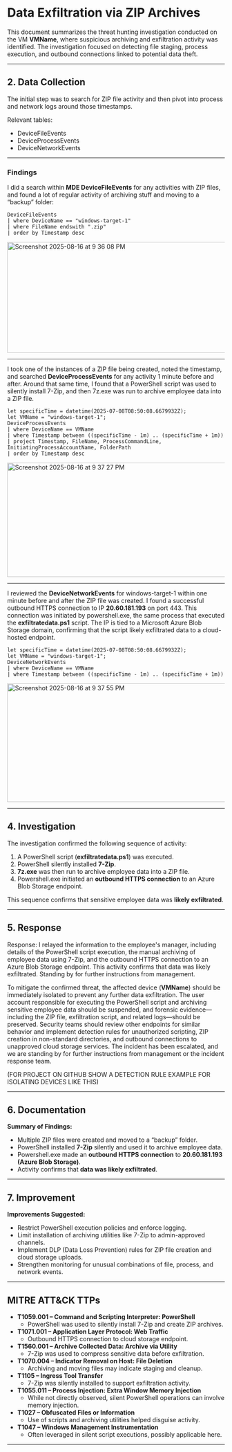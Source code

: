# Data Exfiltration via ZIP Archives

This document summarizes the threat hunting investigation conducted on the VM **VMName**, where suspicious archiving and exfiltration activity was identified. The investigation focused on detecting file staging, process execution, and outbound connections linked to potential data theft.  

---

## 2. Data Collection  

The initial step was to search for ZIP file activity and then pivot into process and network logs around those timestamps.  

Relevant tables:  
- DeviceFileEvents  
- DeviceProcessEvents  
- DeviceNetworkEvents  

---

### Findings  

I did a search within **MDE DeviceFileEvents** for any activities with ZIP files, and found a lot of regular activity of archiving stuff and moving to a “backup” folder:  

```kql
DeviceFileEvents  
| where DeviceName == "windows-target-1"  
| where FileName endswith ".zip"  
| order by Timestamp desc  
```
<img width="712" height="256" alt="Screenshot 2025-08-16 at 9 36 08 PM" src="https://github.com/user-attachments/assets/7713e9d0-eb0b-487c-b819-62a8cfcd947c" />

---

I took one of the instances of a ZIP file being created, noted the timestamp, and searched **DeviceProcessEvents** for any activity 1 minute before and after. Around that same time, I found that a PowerShell script was used to silently install 7-Zip, and then 7z.exe was run to archive employee data into a ZIP file.  
```kql
let specificTime = datetime(2025-07-08T08:50:08.6679932Z);  
let VMName = "windows-target-1";  
DeviceProcessEvents  
| where DeviceName == VMName  
| where Timestamp between ((specificTime - 1m) .. (specificTime + 1m))  
| project Timestamp, FileName, ProcessCommandLine, InitiatingProcessAccountName, FolderPath  
| order by Timestamp desc
```
<img width="712" height="264" alt="Screenshot 2025-08-16 at 9 37 27 PM" src="https://github.com/user-attachments/assets/32fe5a32-890b-456c-a6d2-f31e42b11ed2" />


---

I reviewed the **DeviceNetworkEvents** for windows-target-1 within one minute before and after the ZIP file was created. I found a successful outbound HTTPS connection to IP **20.60.181.193** on port 443. This connection was initiated by powershell.exe, the same process that executed the **exfiltratedata.ps1** script. The IP is tied to a Microsoft Azure Blob Storage domain, confirming that the script likely exfiltrated data to a cloud-hosted endpoint.  

```kql
let specificTime = datetime(2025-07-08T08:50:08.6679932Z);  
let VMName = "windows-target-1";  
DeviceNetworkEvents  
| where DeviceName == VMName  
| where Timestamp between ((specificTime - 1m) .. (specificTime + 1m))  
```
<img width="774" height="274" alt="Screenshot 2025-08-16 at 9 37 55 PM" src="https://github.com/user-attachments/assets/1173bcd7-dc44-4051-a9f6-f037bcb87253" />


---

## 4. Investigation  

The investigation confirmed the following sequence of activity:  
1. A PowerShell script (**exfiltratedata.ps1**) was executed.  
2. PowerShell silently installed **7-Zip**.  
3. **7z.exe** was then run to archive employee data into a ZIP file.  
4. Powershell.exe initiated an **outbound HTTPS connection** to an Azure Blob Storage endpoint.  

This sequence confirms that sensitive employee data was **likely exfiltrated**.  

---

## 5. Response  


Response: I relayed the information to the employee's manager, including details of the PowerShell script execution, the manual archiving of employee data using 7-Zip, and the outbound HTTPS connection to an Azure Blob Storage endpoint. This activity confirms that data was likely exfiltrated. Standing by for further instructions from management.  

To mitigate the confirmed threat, the affected device (**VMName**) should be immediately isolated to prevent any further data exfiltration. The user account responsible for executing the PowerShell script and archiving sensitive employee data should be suspended, and forensic evidence—including the ZIP file, exfiltration script, and related logs—should be preserved. Security teams should review other endpoints for similar behavior and implement detection rules for unauthorized scripting, ZIP creation in non-standard directories, and outbound connections to unapproved cloud storage services. The incident has been escalated, and we are standing by for further instructions from management or the incident response team.  

(FOR PROJECT ON GITHUB SHOW A DETECTION RULE EXAMPLE FOR ISOLATING DEVICES LIKE THIS)  

---

## 6. Documentation  

**Summary of Findings:**  
- Multiple ZIP files were created and moved to a “backup” folder.  
- PowerShell installed **7-Zip** silently and used it to archive employee data.  
- Powershell.exe made an **outbound HTTPS connection** to **20.60.181.193 (Azure Blob Storage)**.  
- Activity confirms that **data was likely exfiltrated**.  

---

## 7. Improvement  

**Improvements Suggested:**  
- Restrict PowerShell execution policies and enforce logging.  
- Limit installation of archiving utilities like 7-Zip to admin-approved channels.  
- Implement DLP (Data Loss Prevention) rules for ZIP file creation and cloud storage uploads.  
- Strengthen monitoring for unusual combinations of file, process, and network events.  

---

## MITRE ATT&CK TTPs  

- **T1059.001 – Command and Scripting Interpreter: PowerShell**  
  - PowerShell was used to silently install 7-Zip and create ZIP archives.  
- **T1071.001 – Application Layer Protocol: Web Traffic**  
  - Outbound HTTPS connection to cloud storage endpoint.  
- **T1560.001 – Archive Collected Data: Archive via Utility**  
  - 7-Zip was used to compress sensitive data before exfiltration.  
- **T1070.004 – Indicator Removal on Host: File Deletion**  
  - Archiving and moving files may indicate staging and cleanup.  
- **T1105 – Ingress Tool Transfer**  
  - 7-Zip was silently installed to support exfiltration activity.  
- **T1055.011 – Process Injection: Extra Window Memory Injection**  
  - While not directly observed, silent PowerShell operations can involve memory injection.  
- **T1027 – Obfuscated Files or Information**  
  - Use of scripts and archiving utilities helped disguise activity.  
- **T1047 – Windows Management Instrumentation**  
  - Often leveraged in silent script executions, possibly applicable here.  

---

